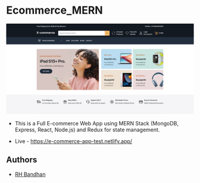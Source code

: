 # Ecommerce_MERN

![Logo](homepage.png)


- This is  a Full E-commerce Web App using MERN Stack (MongoDB, Express, React, Node.js) and Redux for state management.


- Live - <https://e-commerce-app-test.netlify.app/>


## Authors

- [RH Bandhan](https://github.com/BANDHAN52)
